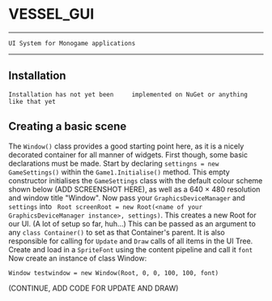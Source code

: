 
# VESSEL_GUI

----

    UI System for Monogame applications

----

## Installation
    Installation has not yet been     implemented on NuGet or anything like that yet

## Creating a basic scene
The `Window()` class provides a good starting point here, as it is a nicely decorated container for all manner of widgets.
First though, some basic declarations must be made. 
Start by declaring `settingns = new GameSettings()` within the `Game1.Initialise()` method. This empty constructor initialises the `GameSettings` class with the default colour scheme shown below (ADD SCREENSHOT HERE), as well as a 640 × 480 resolution and window title "Window".
Now pass your `GraphicsDeviceManager` and `settings` into ` Root screenRoot = new Root(<name of your GraphicsDeviceManager instance>, settings)`. This creates a new Root for our UI. (A lot of setup so far, huh...) This can be passed as an argument to any `class Container()` to set as that Container's parent. It is also responsible for calling for `Update` and `Draw` calls of all items in the UI Tree. 
Create and load in a `SpriteFont` using the content pipeline and call it `font`
Now create an instance of class Window: 

`Window testwindow = new Window(Root, 0, 0, 100, 100, font)`

(CONTINUE, ADD CODE FOR UPDATE AND DRAW)


    
